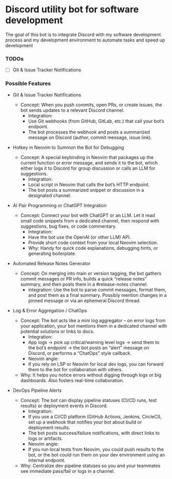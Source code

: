 # Discord utility bot for software development
The goal of this bot is to integrate Discord with my software development process and my development environment to automate tasks and speed up development


### TODOs
- [ ] Git & Issue Tracker Notifications


### Possible Features
- Git & Issue Tracker Notifications
  - Concept: When you push commits, open PRs, or create issues, the bot sends updates to a relevant Discord channel.
	- Integration:
	-	Use Git webhooks (from GitHub, GitLab, etc.) that call your bot’s endpoint.
	- The bot processes the webhook and posts a summarized message on Discord (author, commit message, issue link).

- Hotkey in Neovim to Summon the Bot for Debugging
  -	Concept: A special keybinding in Neovim that packages up the current function or error message, and sends it to the bot, which either logs it to Discord for group discussion or calls an LLM for suggestions.
	-	Integration:
	-	Local script in Neovim that calls the bot’s HTTP endpoint.
	-	The bot posts a summarized snippet or discussion in a designated channel. 

- AI Pair Programming or ChatGPT Integration
  -	Concept: Connect your bot with ChatGPT or an LLM. Let it read small code snippets from a dedicated channel, then respond with suggestions, bug fixes, or code commentary.
	-	Integration:
	-	Have the bot use the OpenAI (or other LLM) API.
	-	Provide short code context from your local Neovim selection.
	-	Why: Handy for quick code explanations, debugging hints, or generating boilerplate.
 
- Automated Release Notes Generator
  -	Concept: On merging into main or version tagging, the bot gathers commit messages or PR info, builds a quick “release notes” summary, and then posts them in a #release-notes channel.
	-	integration: Use the bot to parse commit messages, format them, and post them as a final summary. Possibly mention changes in a pinned message or via an ephemeral Discord thread.

- Log & Error Aggregation / ChatOps
  -	Concept: The bot acts like a mini log aggregator – on error logs from your application, your bot mentions them in a dedicated channel with potential solutions or links to docs.
	-	Integration:
	-	App logs -> pick up critical/warning level logs -> send them to the bot’s endpoint -> the bot posts an “alert” message on Discord, or performs a “ChatOps” style callback.
	-	Neovim angle:
	-	If you rely on LSP or Neovim for local dev logs, you can forward them to the bot for collaboration with others.
  - Why: It helps you notice errors without digging through logs or big dashboards. Also fosters real-time collaboration.
 
- DevOps Pipeline Alerts
  -	Concept: The bot can display pipeline statuses (CI/CD runs, test results) or deployment events in Discord.
	-	Integration:
	-	If you use a CI/CD platform (GitHub Actions, Jenkins, CircleCI), set up a webhook that notifies your bot about build or deployment results.
	-	The bot posts success/failure notifications, with direct links to logs or artifacts.
	-	Neovim angle:
	-	If you run local tests from Neovim, you could push results to the bot, or the bot could run them on your dev environment using an internal endpoint.
  - Why: Centralize dev pipeline statuses so you and your teammates see immediate pass/fail or logs in a channel.
